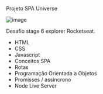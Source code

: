 Projeto SPA Universe

![image](https://github.com/Tiago-Costacurta/Spa-Universe/assets/56965778/937ea9c9-3acd-4db7-9e7c-f274249463e9)

Desafio stage 6 explorer Rocketseat.

<ul>
  <li>HTML</li>
  <li>CSS</li>
  <li>Javascript</li>
  <li>Conceitos SPA</li>
  <li>Rotas</li>
  <li>Programação Orientada a Objetos</li>
  <li>Promisses / assincrono</li>
  <li>Node Live Server</li>
</ul>
